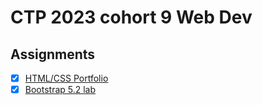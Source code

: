 # CTP 2023 cohort 9 Web Dev

## Assignments
- [x] [HTML/CSS Portfolio](https://github.com/riazahmed01/portfoliov1)
- [x] [Bootstrap 5.2 lab](https://github.com/riazahmed01/lab-bootstrap-5.2)
